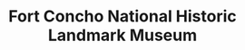 ---
layout: repo
title: "Fort Concho National Historic Landmark Museum"
id: 17293
permalink: repos/17293/
---